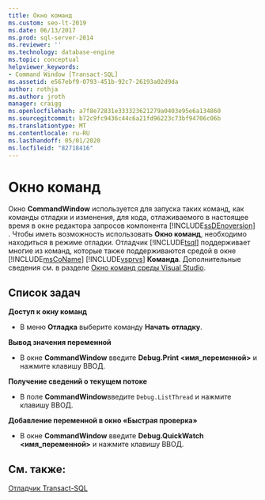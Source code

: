 ```yaml
---
title: Окно команд
ms.custom: seo-lt-2019
ms.date: 06/13/2017
ms.prod: sql-server-2014
ms.reviewer: ''
ms.technology: database-engine
ms.topic: conceptual
helpviewer_keywords:
- Command Window [Transact-SQL]
ms.assetid: e567ebf9-0793-451b-92c7-26193a02d9da
author: rothja
ms.author: jroth
manager: craigg
ms.openlocfilehash: a7f8e72831e333323621279a0403e95e6a134860
ms.sourcegitcommit: b72c9fc9436c44c6a21fd96223c73bf94706c06b
ms.translationtype: MT
ms.contentlocale: ru-RU
ms.lasthandoff: 05/01/2020
ms.locfileid: "82718416"
---
```

# <a name="command-window"></a>Окно команд
  Окно **CommandWindow** используется для запуска таких команд, как команды отладки и изменения, для кода, отлаживаемого в настоящее время в окне редактора запросов компонента [!INCLUDE[ssDEnoversion](../../includes/ssdenoversion-md.md)] . Чтобы иметь возможность использовать **Окно команд**, необходимо находиться в режиме отладки. Отладчик [!INCLUDE[tsql](../../includes/tsql-md.md)] поддерживает многие из команд, которые также поддерживаются средой в окне [!INCLUDE[msCoName](../../includes/msconame-md.md)] [!INCLUDE[vsprvs](../../includes/vsprvs-md.md)] **Команда**. Дополнительные сведения см. в разделе [Окно команд среды Visual Studio](https://go.microsoft.com/fwlink/?LinkId=112007).  
  
## <a name="task-list"></a>Список задач  
 **Доступ к окну команд**  
  
-   В меню **Отладка** выберите команду **Начать отладку**.  
  
 **Вывод значения переменной**  
  
-   В окне **CommandWindow** введите **Debug.Print \<имя_переменной>** и нажмите клавишу ВВОД.  
  
 **Получение сведений о текущем потоке**  
  
-   В поле **CommandWindow**введите `Debug.ListThread` и нажмите клавишу ВВОД.  
  
 **Добавление переменной в окно «Быстрая проверка»**  
  
-   В окне **CommandWindow** введите **Debug.QuickWatch \<имя_переменной>** и нажмите клавишу ВВОД.  
  
## <a name="see-also"></a>См. также:  
 [Отладчик Transact-SQL](transact-sql-debugger.md)  
